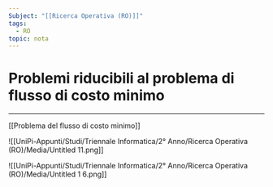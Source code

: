 ```yaml
---
Subject: "[[Ricerca Operativa (RO)]]"
tags:
  - RO
topic: nota
---
```


# Problemi riducibili al problema di flusso di costo minimo
---
[[Problema del flusso di costo minimo]]

![[UniPi-Appunti/Studi/Triennale Informatica/2° Anno/Ricerca Operativa (RO)/Media/Untitled 11.png]]

![[UniPi-Appunti/Studi/Triennale Informatica/2° Anno/Ricerca Operativa (RO)/Media/Untitled 1 6.png]]
